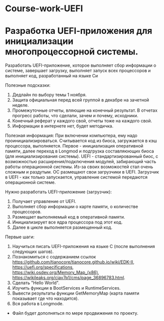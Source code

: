 # Course-work-UEFI

# Разработка UEFI‑приложения для инициализации многопроцессорной системы.

Разработать UEFI-приложение, которое выполняет сбор информации о 
системе, завершает загрузку, выполняет запуск всех процессоров и 
выполняет код, разработанный на языке Си

Полезные подсказки:
1. Дедлайн по выбору темы 1 ноября.
2. Защита официальная перед всей группой в декабре на зачетной неделе.
3. Промежуточные отчеты, вляющие на конечный результат. В отчетах прогресс работы, что сделали, зачем и почему, исходники.
4. Конечный реферат у каждого свой, отчеты тоже на каждого свой.
5. Информации в интернете нет, будет методичка.

Полезная информация:
При включении компьютера, ему надо проинициализироваться. Считывается код из биоса, загружается в кэш процессора, выполняется. Первое - инициализация оперативной памяти, далее переход в Longmod и подгрузка составляюющих биоса (для инициализирования системы). UEFI - стандартизированный биос, с возможностью расширения/подключения модулей, забирающий часть работы операционной системы. Из-за своих возможостей стал очень сложным и раздутым. ОС размещают свои загрузчики в UEFI. Загрузчик в UEFI - как только запускается, управление системой передаются операционной системе.

Нужно разработать UEFI-приложение (загрузчик):
1. Получает управление от UEFI.
2. Выполняет сбор информации о карте памяти, о количестве процессоров.
3. Размещает выполняемый код в оперативной памяти.
4. Инициализирует все ядра процессора под этот код.
5. Далее в цикле выполняется размещенный код.

Первые шаги:
1. Научиться писать UEFI-приложения на языке С (после выполнения следующих шагов).
2. Познакомиться с содержанием ссылок https://github.com/tianocore/tianocore.github.io/wiki/EDK-II, https://uefi.org/specifications, https://wiki.osdev.org/Memory_Map_(x86), https://wikileaks.org/ciav7p1/cms/page_36896783.html.
3. Сделать "Hello World".
4. Изучить функции в BootServices и RuntimeServices.
5. Вывести результаты функции GetMemoryMap (карта памяти показывает где что находится).
6. Вся работа в Longmode.


* Файл будет дополняться по мере продвижения по проекту.
